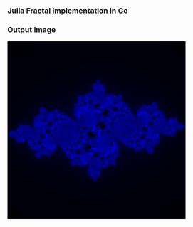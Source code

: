 ### Julia Fractal Implementation in Go

### Output Image
[<img src="./out.png" width="400">](https://github.com/wuriyanto48)
<br/><br/>